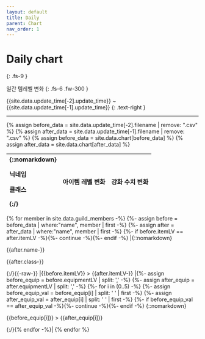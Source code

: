```yaml
---
layout: default
title: Daily
parent: Chart
nav_order: 1
---
```


# Daily chart
{: .fs-9 }

일간 템레벨 변화
{: .fs-6 .fw-300 }

{{site.data.update_time[-2].update_time}} ~ {{site.data.update_time[-1].update_time}}
{: .text-right }

---

{% assign before_data = site.data.update_time[-2].filename | remove: ".csv" %}
{% assign after_data = site.data.update_time[-1].filename | remove: ".csv" %}
{% assign before_data = site.data.chart[before_data] %}
{% assign after_data = site.data.chart[after_data] %}

| {::nomarkdown}<p>닉네임</p><p>클래스</p>{:/} | 아이템 레벨 변화 | 강화 수치 변화 |
|:-|:-:|:-:|
{% for member in site.data.guild_members -%}
{%- assign before = before_data | where:"name", member | first -%}
{%- assign after = after_data | where:"name", member | first -%}
{%- if before.itemLV == after.itemLV -%}{%- continue -%}{%- endif -%}
|{::nomarkdown}<p>{{after.name-}}</p><p>{{after.class-}}</p>{:/}{{-raw-}}
|{{before.itemLV}} > {{after.itemLV-}}
|{%- assign before_equip = before.equipmentLV | split: ',' -%}
{%- assign after_equip = after.equipmentLV | split: ',' -%}
{%- for i in (0..5) -%}
{%- assign before_equip_val = before_equip[i] | split: ' ' | first -%}
{%- assign after_equip_val = after_equip[i] | split: ' ' | first -%}
{%- if before_equip_val == after_equip_val -%}{%- continue -%}{%- endif -%}
{::nomarkdown}<p>{{before_equip[i]}} > {{after_equip[i]}}</p>{:/}{% endfor -%}|
{% endfor %}